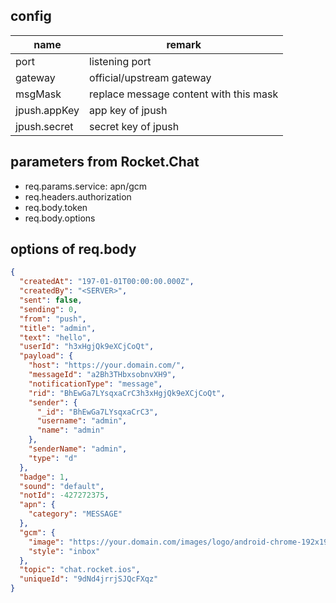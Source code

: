 ## config

| name | remark |
| --- | --- |
| port | listening port |
| gateway | official/upstream gateway |
| msgMask | replace message content with this mask |
| jpush.appKey | app key of jpush |
| jpush.secret | secret key of jpush |

## parameters from Rocket.Chat

* req.params.service: apn/gcm
* req.headers.authorization
* req.body.token
* req.body.options

## options of req.body

```json
{
  "createdAt": "197-01-01T00:00:00.000Z",
  "createdBy": "<SERVER>",
  "sent": false,
  "sending": 0,
  "from": "push",
  "title": "admin",
  "text": "hello",
  "userId": "h3xHgjQk9eXCjCoQt",
  "payload": {
    "host": "https://your.domain.com/",
    "messageId": "a2Bh3THbxsobnvXH9",
    "notificationType": "message",
    "rid": "BhEwGa7LYsqxaCrC3h3xHgjQk9eXCjCoQt",
    "sender": {
      "_id": "BhEwGa7LYsqxaCrC3",
      "username": "admin",
      "name": "admin"
    },
    "senderName": "admin",
    "type": "d"
  },
  "badge": 1,
  "sound": "default",
  "notId": -427272375,
  "apn": {
    "category": "MESSAGE"
  },
  "gcm": {
    "image": "https://your.domain.com/images/logo/android-chrome-192x192.png",
    "style": "inbox"
  },
  "topic": "chat.rocket.ios",
  "uniqueId": "9dNd4jrrjSJQcFXqz"
}
```
